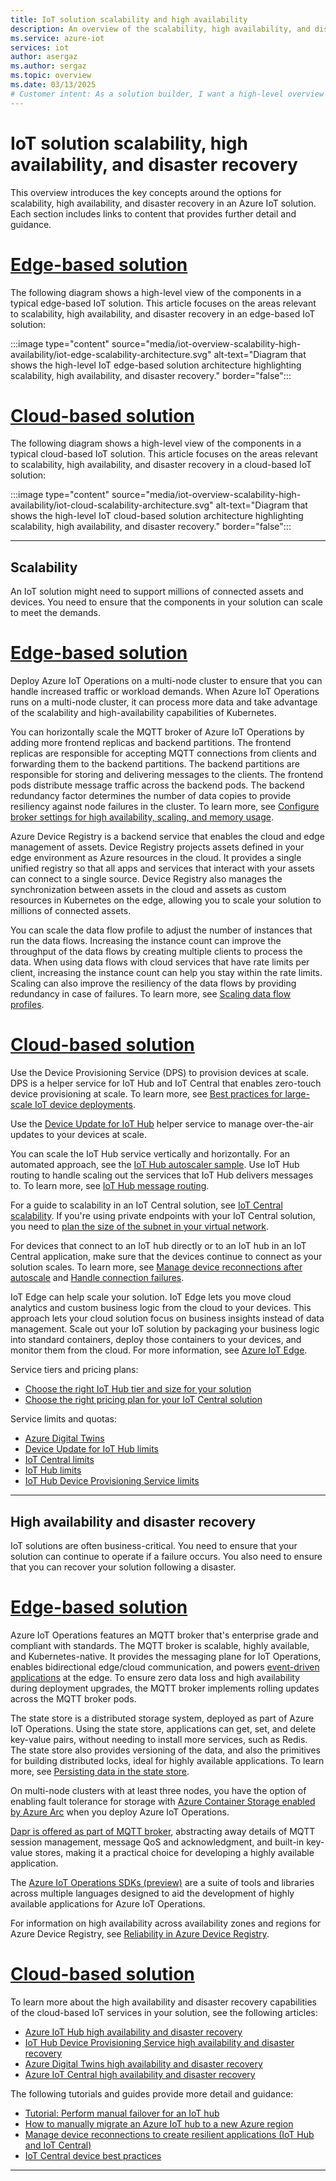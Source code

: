 ```yaml
---
title: IoT solution scalability and high availability
description: An overview of the scalability, high availability, and disaster recovery options for an IoT solution.
ms.service: azure-iot
services: iot
author: asergaz
ms.author: sergaz
ms.topic: overview
ms.date: 03/13/2025
# Customer intent: As a solution builder, I want a high-level overview of the options for scalability, high availability, and disaster recovery in an IoT solution so that I can easily find relevant content for my scenario.
---
```


# IoT solution scalability, high availability, and disaster recovery

This overview introduces the key concepts around the options for scalability, high availability, and disaster recovery in an Azure IoT solution. Each section includes links to content that provides further detail and guidance.

# [Edge-based solution](#tab/edge)

The following diagram shows a high-level view of the components in a typical edge-based IoT solution. This article focuses on the areas relevant to scalability, high availability, and disaster recovery in an edge-based IoT solution:

<!-- Art Library Source# ConceptArt-0-000-032 -->
:::image type="content" source="media/iot-overview-scalability-high-availability/iot-edge-scalability-architecture.svg" alt-text="Diagram that shows the high-level IoT edge-based solution architecture highlighting scalability, high availability, and disaster recovery." border="false":::

# [Cloud-based solution](#tab/cloud)

The following diagram shows a high-level view of the components in a typical cloud-based IoT solution. This article focuses on the areas relevant to scalability, high availability, and disaster recovery in a cloud-based IoT solution:

<!-- Art Library Source# ConceptArt-0-000-032 -->
:::image type="content" source="media/iot-overview-scalability-high-availability/iot-cloud-scalability-architecture.svg" alt-text="Diagram that shows the high-level IoT cloud-based solution architecture highlighting scalability, high availability, and disaster recovery." border="false":::

---

## Scalability

An IoT solution might need to support millions of connected assets and devices. You need to ensure that the components in your solution can scale to meet the demands.

# [Edge-based solution](#tab/edge)

Deploy Azure IoT Operations on a multi-node cluster to ensure that you can handle increased traffic or workload demands. When Azure IoT Operations runs on a multi-node cluster, it can process more data and take advantage of the scalability and high-availability capabilities of Kubernetes.

You can horizontally scale the MQTT broker of Azure IoT Operations by adding more frontend replicas and backend partitions. The frontend replicas are responsible for accepting MQTT connections from clients and forwarding them to the backend partitions. The backend partitions are responsible for storing and delivering messages to the clients. The frontend pods distribute message traffic across the backend pods. The backend redundancy factor determines the number of data copies to provide resiliency against node failures in the cluster. To learn more, see [Configure broker settings for high availability, scaling, and memory usage](../iot-operations/manage-mqtt-broker/howto-configure-availability-scale.md).

Azure Device Registry is a backend service that enables the cloud and edge management of assets. Device Registry projects assets defined in your edge environment as Azure resources in the cloud. It provides a single unified registry so that all apps and services that interact with your assets can connect to a single source. Device Registry also manages the synchronization between assets in the cloud and assets as custom resources in Kubernetes on the edge, allowing you to scale your solution to millions of connected assets.

You can scale the data flow profile to adjust the number of instances that run the data flows. Increasing the instance count can improve the throughput of the data flows by creating multiple clients to process the data. When using data flows with cloud services that have rate limits per client, increasing the instance count can help you stay within the rate limits. Scaling can also improve the resiliency of the data flows by providing redundancy in case of failures. To learn more, see [Scaling data flow profiles](../iot-operations/connect-to-cloud/howto-configure-dataflow-profile.md).


# [Cloud-based solution](#tab/cloud)

Use the Device Provisioning Service (DPS) to provision devices at scale. DPS is a helper service for IoT Hub and IoT Central that enables zero-touch device provisioning at scale. To learn more, see [Best practices for large-scale IoT device deployments](../iot-dps/concepts-deploy-at-scale.md).

Use the [Device Update for IoT Hub](..\iot-hub-device-update\understand-device-update.md) helper service to manage over-the-air updates to your devices at scale.

You can scale the IoT Hub service vertically and horizontally. For an automated approach, see the [IoT Hub autoscaler sample](https://azure.microsoft.com/resources/samples/iot-hub-dotnet-autoscale/). Use IoT Hub routing to handle scaling out the services that IoT Hub delivers messages to. To learn more, see [IoT Hub message routing](../iot-hub/iot-concepts-and-iot-hub.md#message-routing-sends-data-to-other-endpoints).

For a guide to scalability in an IoT Central solution, see [IoT Central scalability](../iot-central/core/concepts-architecture.md#scalability). If you're using private endpoints with your IoT Central solution, you need to [plan the size of the subnet in your virtual network](../iot-central/core/concepts-private-endpoints.md#plan-the-size-of-the-subnet-in-your-virtual-network).

For devices that connect to an IoT hub directly or to an IoT hub in an IoT Central application, make sure that the devices continue to connect as your solution scales. To learn more, see [Manage device reconnections after autoscale](./concepts-manage-device-reconnections.md) and [Handle connection failures](../iot-central/core/concepts-device-implementation.md#best-practices).

IoT Edge can help scale your solution. IoT Edge lets you move cloud analytics and custom business logic from the cloud to your devices. This approach lets your cloud solution focus on business insights instead of data management. Scale out your IoT solution by packaging your business logic into standard containers, deploy those containers to your devices, and monitor them from the cloud. For more information, see [Azure IoT Edge](../iot-edge/about-iot-edge.md).

Service tiers and pricing plans:

- [Choose the right IoT Hub tier and size for your solution](../iot-hub/iot-hub-scaling.md)
- [Choose the right pricing plan for your IoT Central solution](https://azure.microsoft.com/pricing/details/iot-central/)

Service limits and quotas:

- [Azure Digital Twins](../azure-resource-manager/management/azure-subscription-service-limits.md#azure-digital-twins-limits)
- [Device Update for IoT Hub limits](../azure-resource-manager/management/azure-subscription-service-limits.md#azure-device-update-for-iot-hub-limits)
- [IoT Central limits](../azure-resource-manager/management/azure-subscription-service-limits.md#azure-iot-central-limits)
- [IoT Hub limits](../azure-resource-manager/management/azure-subscription-service-limits.md#azure-iot-hub-limits)
- [IoT Hub Device Provisioning Service limits](../azure-resource-manager/management/azure-subscription-service-limits.md#azure-iot-hub-device-provisioning-service-limits)

---


## High availability and disaster recovery

IoT solutions are often business-critical. You need to ensure that your solution can continue to operate if a failure occurs. You also need to ensure that you can recover your solution following a disaster.

# [Edge-based solution](#tab/edge)

Azure IoT Operations features an MQTT broker that's enterprise grade and compliant with standards. The MQTT broker is scalable, highly available, and Kubernetes-native. It provides the messaging plane for IoT Operations, enables bidirectional edge/cloud communication, and powers [event-driven applications](/azure/architecture/guide/architecture-styles/event-driven) at the edge. To ensure zero data loss and high availability during deployment upgrades, the MQTT broker implements rolling updates across the MQTT broker pods.

The state store is a distributed storage system, deployed as part of Azure IoT Operations. Using the state store, applications can get, set, and delete key-value pairs, without needing to install more services, such as Redis. The state store also provides versioning of the data, and also the primitives for building distributed locks, ideal for highly available applications. To learn more, see [Persisting data in the state store](../iot-operations/create-edge-apps/overview-state-store.md).

On multi-node clusters with at least three nodes, you have the option of enabling fault tolerance for storage with [Azure Container Storage enabled by Azure Arc](/azure/azure-arc/container-storage/overview) when you deploy Azure IoT Operations.

[Dapr is offered as part of MQTT broker](../iot-operations/create-edge-apps/howto-develop-dapr-apps.md), abstracting away details of MQTT session management, message QoS and acknowledgment, and built-in key-value stores, making it a practical choice for developing a highly available application.

The [Azure IoT Operations SDKs (preview)](https://github.com/Azure/iot-operations-sdks) are a suite of tools and libraries across multiple languages designed to aid the development of highly available applications for Azure IoT Operations.

For information on high availability across availability zones and regions for Azure Device Registry, see [Reliability in Azure Device Registry](../reliability/reliability-device-registry.md).

# [Cloud-based solution](#tab/cloud)

To learn more about the high availability and disaster recovery capabilities of the cloud-based IoT services in your solution, see the following articles:

- [Azure IoT Hub high availability and disaster recovery](../iot-hub/iot-hub-ha-dr.md)
- [IoT Hub Device Provisioning Service high availability and disaster recovery](../iot-dps/iot-dps-ha-dr.md)
- [Azure Digital Twins high availability and disaster recovery](../digital-twins/concepts-high-availability-disaster-recovery.md)
- [Azure IoT Central high availability and disaster recovery](../iot-central/core/concepts-architecture.md#high-availability-and-disaster-recovery)

The following tutorials and guides provide more detail and guidance:

- [Tutorial: Perform manual failover for an IoT hub](../iot-hub/tutorial-manual-failover.md)
- [How to manually migrate an Azure IoT hub to a new Azure region](../iot-hub/migrate-hub-arm.md)
- [Manage device reconnections to create resilient applications (IoT Hub and IoT Central)](./concepts-manage-device-reconnections.md)
- [IoT Central device best practices](../iot-central/core/concepts-device-implementation.md#best-practices)

---